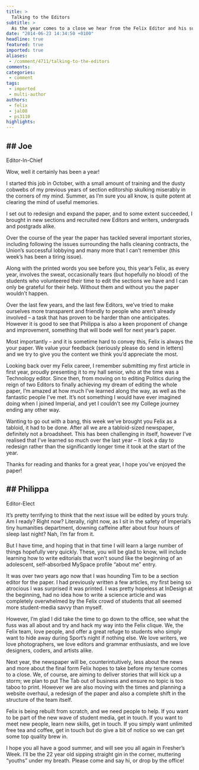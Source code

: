 ```yaml
---
title: >
  Talking to the Editors
subtitle: >
  As the year comes to a close we hear from the Felix Editor and his successor.
date: "2014-06-23 14:34:50 +0100"
headline: true
featured: true
imported: true
aliases:
 - /comment/4711/talking-to-the-editors
comments:
categories:
 - comment
tags:
 - imported
 - multi-author
authors:
 - felix
 - jal08
 - ps3110
highlights:
---
```


## ## Joe
Editor-In-Chief

Wow, well it certainly has been a year!

I started this job in October, with a small amount of training and the dusty cobwebs of my previous years of section editorship skulking miserably in the corners of my mind. Summer, as I’m sure you all know, is quite potent at clearing the mind of useful memories.

I set out to redesign and expand the paper, and to some extent succeeded, I brought in new sections and recruited new Editors and writers, undergrads and postgrads alike.

Over the course of the year the paper has tackled several important stories, including following the issues surrounding the halls cleaning contracts, the Union’s successful lobbying and many more that I can’t remember (this week’s has been a tiring issue).

Along with the printed words you see before you, this year’s Felix, as every year, involves the sweat, occasionally tears (but hopefully no blood) of the students who volunteered their time to edit the sections we have and I can only be grateful for their help. Without them and without you the paper wouldn’t happen.

Over the last few years, and the last few Editors, we’ve tried to make ourselves more transparent and friendly to people who aren’t already involved – a task that has proven to be harder than one anticipates. However it is good to see that Philippa is also a keen proponent of change and improvement, something that will bode well for next year’s paper.

Most importantly – and it is sometime hard to convey this, Felix is always the your paper. We value your feedback (seriously please do send in letters) and we try to give you the content we think you’d appreciate the most.

Looking back over my Felix career, I remember submitting my first article in first year, proudly presenting it to my hall senior, who at the time was a Technology editor. Since then, from moving on to editing Politics during the reign of two Editors to finally achieving my dream of editing the whole paper, I’m amazed at how much I’ve learned along the way, as well as the fantastic people I’ve met. It’s not something I would have ever imagined doing when I joined Imperial, and yet I couldn’t see my College journey ending any other way.

Wanting to go out with a bang, this week we’ve brought you Felix as a tabloid, it had to be done. After all we are a tabloid-sized newspaper, definitely not a broadsheet. This has been challenging in itself, however I’ve realised that I’ve learned so much over the last year – it look a day to redesign rather than the significantly longer time it took at the start of the year.

Thanks for reading and thanks for a great year, I hope you’ve enjoyed the paper!
## ## Philippa
Editor-Elect

It’s pretty terrifying to think that the next issue will be edited by yours truly. Am I ready? Right now? Literally, right now, as I sit in the safety of Imperial’s tiny humanities department, downing caffeine after about four hours of sleep last night? Nah, I’m far from it.

But I have time, and hoping that in that time I will learn a large number of things hopefully very quickly. These, you will be glad to know, will include learning how to write editorials that won’t sound like the beginning of an adolescent, self-absorbed MySpace profile “about me” entry.

It was over two years ago now that I was hounding Tim to be a section editor for the paper. I had previously written a few articles, my first being so atrocious I was surprised it was printed. I was pretty hopeless at InDesign at the beginning, had no idea how to write a science article and was completely overwhelmed by the Felix crowd of students that all seemed more student-media savvy than myself.

However, I’m glad I did take the time to go down to the office, see what the fuss was all about and try and hack my way into the Felix clique. We, the Felix team, love people, and offer a great refuge to students who simply want to hide away during Sport’s night if nothing else. We love writers, we love photographers, we love editors and grammar enthusiasts, and we love designers, coders, and artists alike.

Next year, the newspaper will be, counterintuitively, less about the news and more about the final form Felix hopes to take before my tenure comes to a close. We, of course, are aiming to deliver stories that will kick up a storm; we plan to put The Tab out of business and ensure no topic is too taboo to print. However we are also moving with the times and planning a website overhaul, a redesign of the paper and also a complete shift in the structure of the team itself.

Felix is being rebuilt from scratch, and we need people to help. If you want to be part of the new wave of student media, get in touch. If you want to meet new people, learn new skills, get in touch. If you simply want unlimited free tea and coffee, get in touch but do give a bit of notice so we can get some top quality brew in.

I hope you all have a good summer, and will see you all again in Fresher’s Week. I’ll be the 22 year old sipping straight gin in the corner, muttering “youths” under my breath. Please come and say hi, or drop by the office!
